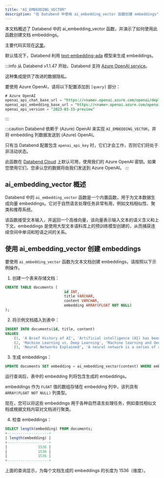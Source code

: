 ```yaml
---
title: "AI_EMBEDDING_VECTOR"
description: "在 Databend 中使用 ai_embedding_vector 函数创建 embeddings"
---
```


本文档概述了 Databend 中的 ai_embedding_vector 函数，并演示了如何使用此函数创建文档 embeddings。

主要代码实现在[这里](https://github.com/databendlabs/databend/blob/1e93c5b562bd159ecb0f336bb88fd1b7f9dc4a62/src/common/openai/src/embedding.rs)。

默认情况下，Databend 利用 [text-embedding-ada](https://platform.openai.com/docs/models/embeddings) 模型来生成 embeddings。

:::info
从 Databend v1.1.47 开始，Databend 支持 [Azure OpenAI service](https://azure.microsoft.com/en-au/products/cognitive-services/openai-service)。

这种集成提供了改进的数据隐私。

要使用 Azure OpenAI，请将以下配置添加到 `[query]` 部分：

```sql
# Azure OpenAI
openai_api_chat_base_url = "https://<name>.openai.azure.com/openai/deployments/<name>/"
openai_api_embedding_base_url = "https://<name>.openai.azure.com/openai/deployments/<name>/"
openai_api_version = "2023-03-15-preview"
```

:::

:::caution
Databend 依赖于 (Azure) OpenAI 来实现 `AI_EMBEDDING_VECTOR`，并将 embedding 列数据发送到 (Azure) OpenAI。

只有当 Databend 配置包含 `openai_api_key` 时，它们才会工作，否则它们将处于非活动状态。

此函数在 [Databend Cloud](https://databend.com) 上默认可用，使用我们的 Azure OpenAI 密钥。如果您使用它们，您承认您的数据将由我们发送到 Azure OpenAI。
:::

## ai_embedding_vector 概述

Databend 中的 `ai_embedding_vector` 函数是一个内置函数，用于为文本数据生成向量 embeddings。它对于自然语言处理任务非常有用，例如文档相似性、聚类和推荐系统。

该函数接受文本输入，并返回一个高维向量，该向量表示输入文本的语义含义和上下文。embeddings 是使用大型文本语料库上的预训练模型创建的，从而捕获连续空间中单词和短语之间的关系。

## 使用 ai_embedding_vector 创建 embeddings

要使用 `ai_embedding_vector` 函数为文本文档创建 embeddings，请按照以下示例操作。

1. 创建一个表来存储文档：

```sql
CREATE TABLE documents (
                           id INT,
                           title VARCHAR,
                           content VARCHAR,
                           embedding ARRAY(FLOAT NOT NULL)
);
```

2. 将示例文档插入到表中：

```sql
INSERT INTO documents(id, title, content)
VALUES
    (1, 'A Brief History of AI', 'Artificial intelligence (AI) has been a fascinating concept of science fiction for decades...'),
    (2, 'Machine Learning vs. Deep Learning', 'Machine learning and deep learning are two subsets of artificial intelligence...'),
    (3, 'Neural Networks Explained', 'A neural network is a series of algorithms that endeavors to recognize underlying relationships...'),
```

3. 生成 embeddings：

```sql
UPDATE documents SET embedding = ai_embedding_vector(content) WHERE embedding IS NULL;
```

运行查询后，表中的 embedding 列将包含生成的 embeddings。

embeddings 作为 `FLOAT` 值的数组存储在 embedding 列中，该列具有 `ARRAY(FLOAT NOT NULL)` 列类型。

现在，您可以将这些 embeddings 用于各种自然语言处理任务，例如查找相似文档或根据文档内容对文档进行聚类。

4. 检查 embeddings：

```sql
SELECT length(embedding) FROM documents;
+-------------------+
| length(embedding) |
+-------------------+
|              1536 |
|              1536 |
|              1536 |
+-------------------+
```

上面的查询显示，为每个文档生成的 embeddings 的长度为 1536（维度）。